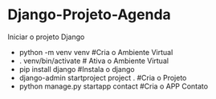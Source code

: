 # Django-Projeto-Agenda

Iniciar o projeto Django

- python -m venv venv #Cria o Ambiente Virtual
- . venv/bin/activate # Ativa o Ambiente Virtual
- pip install django #Instala o django
- django-admin startproject project . #Cria o Projeto
- python manage.py startapp contact  #Cria o APP Contato
